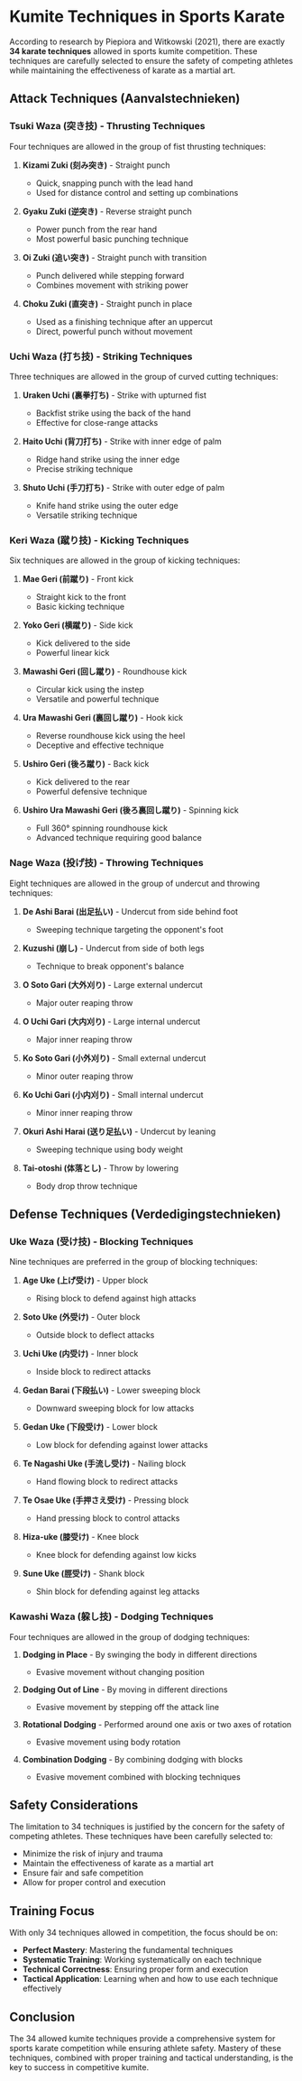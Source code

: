 # Kumite Techniques in Sports Karate

According to research by Piepiora and Witkowski (2021), there are exactly **34 karate techniques** allowed in sports kumite competition. These techniques are carefully selected to ensure the safety of competing athletes while maintaining the effectiveness of karate as a martial art.

## Attack Techniques (Aanvalstechnieken)

### Tsuki Waza (突き技) - Thrusting Techniques

Four techniques are allowed in the group of fist thrusting techniques:

1. **Kizami Zuki (刻み突き)** - Straight punch
   - Quick, snapping punch with the lead hand
   - Used for distance control and setting up combinations

2. **Gyaku Zuki (逆突き)** - Reverse straight punch
   - Power punch from the rear hand
   - Most powerful basic punching technique

3. **Oi Zuki (追い突き)** - Straight punch with transition
   - Punch delivered while stepping forward
   - Combines movement with striking power

4. **Choku Zuki (直突き)** - Straight punch in place
   - Used as a finishing technique after an uppercut
   - Direct, powerful punch without movement

### Uchi Waza (打ち技) - Striking Techniques

Three techniques are allowed in the group of curved cutting techniques:

1. **Uraken Uchi (裏拳打ち)** - Strike with upturned fist
   - Backfist strike using the back of the hand
   - Effective for close-range attacks

2. **Haito Uchi (背刀打ち)** - Strike with inner edge of palm
   - Ridge hand strike using the inner edge
   - Precise striking technique

3. **Shuto Uchi (手刀打ち)** - Strike with outer edge of palm
   - Knife hand strike using the outer edge
   - Versatile striking technique

### Keri Waza (蹴り技) - Kicking Techniques

Six techniques are allowed in the group of kicking techniques:

1. **Mae Geri (前蹴り)** - Front kick
   - Straight kick to the front
   - Basic kicking technique

2. **Yoko Geri (横蹴り)** - Side kick
   - Kick delivered to the side
   - Powerful linear kick

3. **Mawashi Geri (回し蹴り)** - Roundhouse kick
   - Circular kick using the instep
   - Versatile and powerful technique

4. **Ura Mawashi Geri (裏回し蹴り)** - Hook kick
   - Reverse roundhouse kick using the heel
   - Deceptive and effective technique

5. **Ushiro Geri (後ろ蹴り)** - Back kick
   - Kick delivered to the rear
   - Powerful defensive technique

6. **Ushiro Ura Mawashi Geri (後ろ裏回し蹴り)** - Spinning kick
   - Full 360° spinning roundhouse kick
   - Advanced technique requiring good balance

### Nage Waza (投げ技) - Throwing Techniques

Eight techniques are allowed in the group of undercut and throwing techniques:

1. **De Ashi Barai (出足払い)** - Undercut from side behind foot
   - Sweeping technique targeting the opponent's foot

2. **Kuzushi (崩し)** - Undercut from side of both legs
   - Technique to break opponent's balance

3. **O Soto Gari (大外刈り)** - Large external undercut
   - Major outer reaping throw

4. **O Uchi Gari (大内刈り)** - Large internal undercut
   - Major inner reaping throw

5. **Ko Soto Gari (小外刈り)** - Small external undercut
   - Minor outer reaping throw

6. **Ko Uchi Gari (小内刈り)** - Small internal undercut
   - Minor inner reaping throw

7. **Okuri Ashi Harai (送り足払い)** - Undercut by leaning
   - Sweeping technique using body weight

8. **Tai-otoshi (体落とし)** - Throw by lowering
   - Body drop throw technique

## Defense Techniques (Verdedigingstechnieken)

### Uke Waza (受け技) - Blocking Techniques

Nine techniques are preferred in the group of blocking techniques:

1. **Age Uke (上げ受け)** - Upper block
   - Rising block to defend against high attacks

2. **Soto Uke (外受け)** - Outer block
   - Outside block to deflect attacks

3. **Uchi Uke (内受け)** - Inner block
   - Inside block to redirect attacks

4. **Gedan Barai (下段払い)** - Lower sweeping block
   - Downward sweeping block for low attacks

5. **Gedan Uke (下段受け)** - Lower block
   - Low block for defending against lower attacks

6. **Te Nagashi Uke (手流し受け)** - Nailing block
   - Hand flowing block to redirect attacks

7. **Te Osae Uke (手押さえ受け)** - Pressing block
   - Hand pressing block to control attacks

8. **Hiza-uke (膝受け)** - Knee block
   - Knee block for defending against low kicks

9. **Sune Uke (脛受け)** - Shank block
   - Shin block for defending against leg attacks

### Kawashi Waza (躱し技) - Dodging Techniques

Four techniques are allowed in the group of dodging techniques:

1. **Dodging in Place** - By swinging the body in different directions
   - Evasive movement without changing position

2. **Dodging Out of Line** - By moving in different directions
   - Evasive movement by stepping off the attack line

3. **Rotational Dodging** - Performed around one axis or two axes of rotation
   - Evasive movement using body rotation

4. **Combination Dodging** - By combining dodging with blocks
   - Evasive movement combined with blocking techniques

## Safety Considerations

The limitation to 34 techniques is justified by the concern for the safety of competing athletes. These techniques have been carefully selected to:

- Minimize the risk of injury and trauma
- Maintain the effectiveness of karate as a martial art
- Ensure fair and safe competition
- Allow for proper control and execution

## Training Focus

With only 34 techniques allowed in competition, the focus should be on:

- **Perfect Mastery**: Mastering the fundamental techniques
- **Systematic Training**: Working systematically on each technique
- **Technical Correctness**: Ensuring proper form and execution
- **Tactical Application**: Learning when and how to use each technique effectively

## Conclusion

The 34 allowed kumite techniques provide a comprehensive system for sports karate competition while ensuring athlete safety. Mastery of these techniques, combined with proper training and tactical understanding, is the key to success in competitive kumite. 